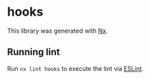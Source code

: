 # hooks

This library was generated with [Nx](https://nx.dev).

## Running lint

Run `nx lint hooks` to execute the lint via [ESLint](https://eslint.org/).
